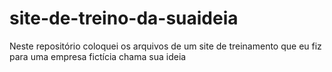 # site-de-treino-da-suaideia
Neste repositório coloquei os arquivos de um site de treinamento que eu fiz para uma empresa fictícia chama sua ideia

